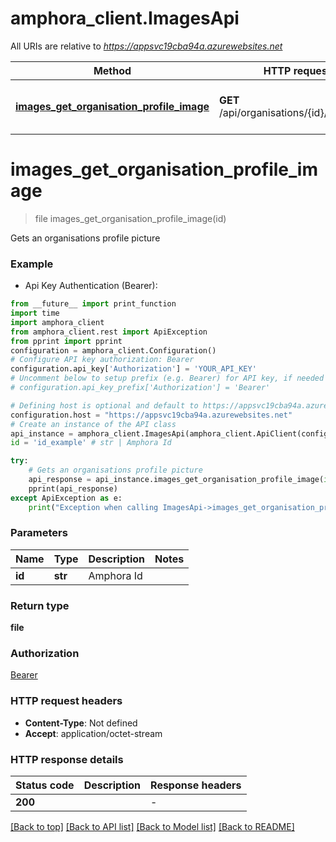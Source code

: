 # amphora_client.ImagesApi

All URIs are relative to *https://appsvc19cba94a.azurewebsites.net*

Method | HTTP request | Description
------------- | ------------- | -------------
[**images_get_organisation_profile_image**](ImagesApi.md#images_get_organisation_profile_image) | **GET** /api/organisations/{id}/profile.jpg | Gets an organisations profile picture


# **images_get_organisation_profile_image**
> file images_get_organisation_profile_image(id)

Gets an organisations profile picture

### Example

* Api Key Authentication (Bearer):
```python
from __future__ import print_function
import time
import amphora_client
from amphora_client.rest import ApiException
from pprint import pprint
configuration = amphora_client.Configuration()
# Configure API key authorization: Bearer
configuration.api_key['Authorization'] = 'YOUR_API_KEY'
# Uncomment below to setup prefix (e.g. Bearer) for API key, if needed
# configuration.api_key_prefix['Authorization'] = 'Bearer'

# Defining host is optional and default to https://appsvc19cba94a.azurewebsites.net
configuration.host = "https://appsvc19cba94a.azurewebsites.net"
# Create an instance of the API class
api_instance = amphora_client.ImagesApi(amphora_client.ApiClient(configuration))
id = 'id_example' # str | Amphora Id

try:
    # Gets an organisations profile picture
    api_response = api_instance.images_get_organisation_profile_image(id)
    pprint(api_response)
except ApiException as e:
    print("Exception when calling ImagesApi->images_get_organisation_profile_image: %s\n" % e)
```

### Parameters

Name | Type | Description  | Notes
------------- | ------------- | ------------- | -------------
 **id** | **str**| Amphora Id | 

### Return type

**file**

### Authorization

[Bearer](../README.md#Bearer)

### HTTP request headers

 - **Content-Type**: Not defined
 - **Accept**: application/octet-stream

### HTTP response details
| Status code | Description | Response headers |
|-------------|-------------|------------------|
**200** |  |  -  |

[[Back to top]](#) [[Back to API list]](../README.md#documentation-for-api-endpoints) [[Back to Model list]](../README.md#documentation-for-models) [[Back to README]](../README.md)

